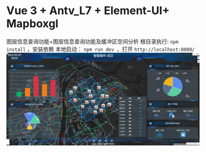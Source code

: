 # Vue 3 + Antv_L7 + Element-UI+ Mapboxgl
图层信息查询功能+图层信息查询功能及缓冲区空间分析
根目录执行: `npm install` ，安装依赖
本地启动： `npm run dev `，打开 `http://localhost:8080/`
![Image text](https://github.com/haoxiangyu123/city_mapboxgl_antvl7_ElementUI_VUE/blob/master/images/交通事故查询.png)
